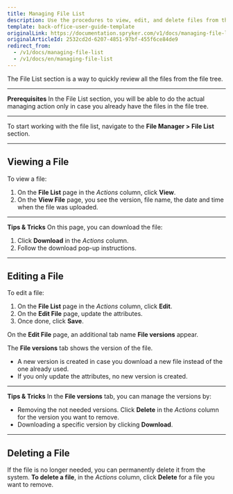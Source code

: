 ```yaml
---
title: Managing File List
description: Use the procedures to view, edit, and delete files from the system in the Back Office.
template: back-office-user-guide-template
originalLink: https://documentation.spryker.com/v1/docs/managing-file-list
originalArticleId: 2532cd2d-6207-4851-97bf-455f6ce84de9
redirect_from:
  - /v1/docs/managing-file-list
  - /v1/docs/en/managing-file-list
---
```


The File List section is a way to quickly review all the files from the file tree.
***
**Prerequisites**
In the File List section, you will be able to do the actual managing action only in case you already have the files in the file tree.
*** 
To start working with the file list, navigate to the **File Manager > File List** section.
***
## Viewing a File
To view a file:
1. On the **File List** page in the _Actions_ column, click **View**.
2. On the **View File** page, you see the version, file name, the date and time when the file was uploaded.
***
**Tips & Tricks**
On this page, you can download the file:
1. Click **Download** in the _Actions_ column.
2. Follow the download pop-up instructions.
***
## Editing a File
To edit a file:
1. On the **File List** page in the _Actions_ column, click **Edit**.
2. On the **Edit File** page, update the attributes.
3. Once done, click **Save**.

On the **Edit File** page, an additional tab name **File versions** appear.

The **File versions** tab shows the version of the file. 
* A new version is created in case you download a new file instead of the one already used. 
* If you only update the attributes, no new version is created.
***
**Tips & Tricks**
In the **File versions** tab, you can manage the versions by:
* Removing the not needed versions. Click **Delete** in the _Actions_ column for the version you want to remove.
* Downloading a specific version by clicking **Download**.
***
## Deleting a File
If the file is no longer needed, you can permanently delete it from the system.
**To delete a file**, in the _Actions_ column, click **Delete** for a file you want to remove.
